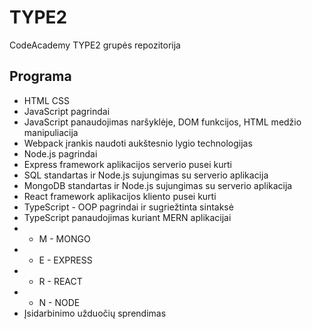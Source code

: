 # TYPE2
CodeAcademy TYPE2 grupės repozitorija

## Programa
* HTML CSS
* JavaScript pagrindai
* JavaScript panaudojimas naršyklėje, DOM funkcijos, HTML medžio manipuliacija
* Webpack įrankis naudoti aukštesnio lygio technologijas
* Node.js pagrindai
* Express framework aplikacijos serverio pusei kurti
* SQL standartas ir Node.js sujungimas su serverio aplikacija
* MongoDB standartas ir Node.js sujungimas su serverio aplikacija
* React framework aplikacijos kliento pusei kurti
* TypeScript - OOP pagrindai ir sugriežtinta sintaksė
* TypeScript panaudojimas kuriant MERN aplikacijai
* * M - MONGO
* * E - EXPRESS
* * R - REACT
* * N - NODE
* Įsidarbinimo užduočių sprendimas